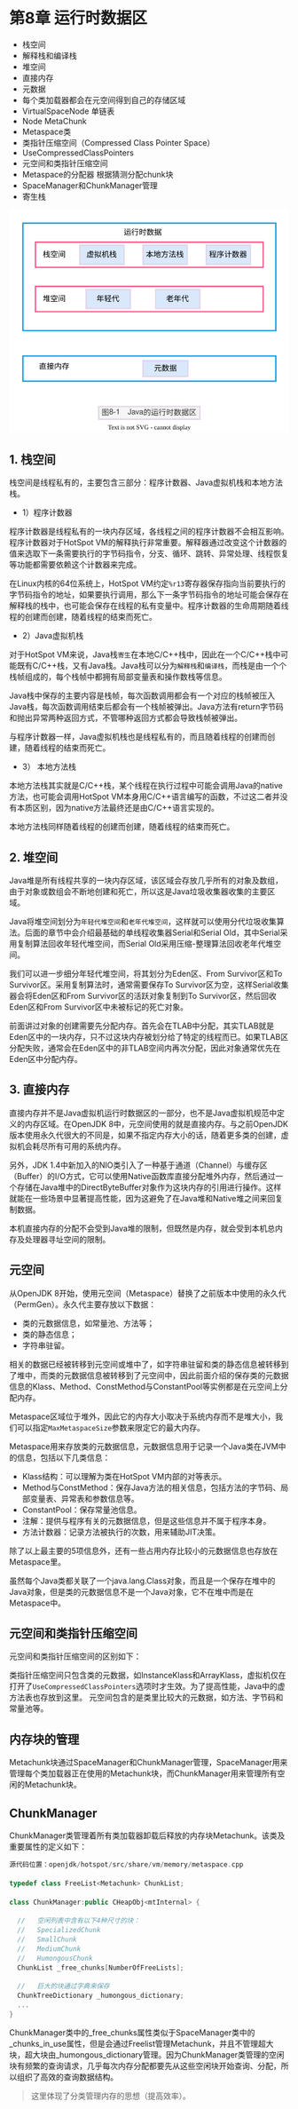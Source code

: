 # 第8章 运行时数据区

- 栈空间
- 解释栈和编译栈
- 堆空间
- 直接内存
- 元数据
- 每个类加载器都会在元空间得到自己的存储区域
- VirtualSpaceNode 单链表
- Node MetaChunk
- Metaspace类
- 类指针压缩空间（Compressed Class Pointer Space）
- UseCompressedClassPointers
- 元空间和类指针压缩空间
- Metaspace的分配器 根据猜测分配chunk块
- SpaceManager和ChunkManager管理
- 寄生栈

![memory-layout.drawio.svg](./images/memory-layout.drawio.svg)


## 1. 栈空间

栈空间是线程私有的，主要包含三部分：程序计数器、Java虚拟机栈和本地方法栈。

- 1）程序计数器

程序计数器是线程私有的一块内存区域，各线程之间的程序计数器不会相互影响。程序计数器对于HotSpot VM的解释执行非常重要。解释器通过改变这个计数器的值来选取下一条需要执行的字节码指令，分支、循环、跳转、异常处理、线程恢复等功能都需要依赖这个计数器来完成。

在Linux内核的64位系统上，HotSpot VM约定`%r13`寄存器保存指向当前要执行的字节码指令的地址，如果要执行调用，那么下一条字节码指令的地址可能会保存在解释栈的栈中，也可能会保存在线程的私有变量中。程序计数器的生命周期随着线程的创建而创建，随着线程的结束而死亡。

- 2）Java虚拟机栈

对于HotSpot VM来说，Java栈`寄生`在本地C/C++栈中，因此在一个C/C++栈中可能既有C/C++栈，又有Java栈。Java栈可以分为`解释栈`和`编译栈`，而栈是由一个个栈帧组成的，每个栈帧中都拥有局部变量表和操作数栈等信息。

Java栈中保存的主要内容是栈帧，每次函数调用都会有一个对应的栈帧被压入Java栈，每次函数调用结束后都会有一个栈帧被弹出。Java方法有return字节码和抛出异常两种返回方式，不管哪种返回方式都会导致栈帧被弹出。

与程序计数器一样，Java虚拟机栈也是线程私有的，而且随着线程的创建而创建，随着线程的结束而死亡。

- 3） 本地方法栈

本地方法栈其实就是C/C++栈，某个线程在执行过程中可能会调用Java的native方法，也可能会调用HotSpot VM本身用C/C++语言编写的函数，不过这二者并没有本质区别，因为native方法最终还是由C/C++语言实现的。

本地方法栈同样随着线程的创建而创建，随着线程的结束而死亡。

## 2. 堆空间

Java堆是所有线程共享的一块内存区域，该区域会存放几乎所有的对象及数组，由于对象或数组会不断地创建和死亡，所以这是Java垃圾收集器收集的主要区域。

Java将堆空间划分为`年轻代堆空间`和`老年代堆空间`，这样就可以使用分代垃圾收集算法。后面的章节中会介绍最基础的单线程收集器Serial和Serial Old，其中Serial采用复制算法回收年轻代堆空间，而Serial Old采用压缩-整理算法回收老年代堆空间。

我们可以进一步细分年轻代堆空间，将其划分为Eden区、From Survivor区和To Survivor区。采用复制算法时，通常需要保存To Survivor区为空，这样Serial收集器会将Eden区和From Survivor区的活跃对象复制到To Survivor区，然后回收Eden区和From Survivor区中未被标记的死亡对象。

前面讲过对象的创建需要先分配内存。首先会在TLAB中分配，其实TLAB就是Eden区中的一块内存，只不过这块内存被划分给了特定的线程而已。如果TLAB区分配失败，通常会在Eden区中的非TLAB空间内再次分配，因此对象通常优先在Eden区中分配内存。

## 3. 直接内存

直接内存并不是Java虚拟机运行时数据区的一部分，也不是Java虚拟机规范中定义的内存区域。在OpenJDK 8中，元空间使用的就是直接内存。与之前OpenJDK版本使用永久代很大的不同是，如果不指定内存大小的话，随着更多类的创建，虚拟机会耗尽所有可用的系统内存。

另外，JDK 1.4中新加入的NIO类引入了一种基于通道（Channel）与缓存区（Buffer）的I/O方式，它可以使用Native函数库直接分配堆外内存，然后通过一个存储在Java堆中的DirectByteBuffer对象作为这块内存的引用进行操作。这样就能在一些场景中显著提高性能，因为这避免了在Java堆和Native堆之间来回复制数据。

本机直接内存的分配不会受到Java堆的限制，但既然是内存，就会受到本机总内存及处理器寻址空间的限制。


## 元空间

从OpenJDK 8开始，使用元空间（Metaspace）替换了之前版本中使用的永久代（PermGen）。永久代主要存放以下数据：

- 类的元数据信息，如常量池、方法等；
- 类的静态信息；
- 字符串驻留。

相关的数据已经被转移到元空间或堆中了，如字符串驻留和类的静态信息被转移到了堆中，而类的元数据信息被转移到了元空间中，因此前面介绍的保存类的元数据信息的Klass、Method、ConstMethod与ConstantPool等实例都是在元空间上分配内存。

Metaspace区域位于堆外，因此它的内存大小取决于系统内存而不是堆大小，我们可以指定`MaxMetaspaceSize`参数来限定它的最大内存。

Metaspace用来存放类的元数据信息，元数据信息用于记录一个Java类在JVM中的信息，包括以下几类信息：

- Klass结构：可以理解为类在HotSpot VM内部的对等表示。
- Method与ConstMethod：保存Java方法的相关信息，包括方法的字节码、局部变量表、异常表和参数信息等。
- ConstantPool：保存常量池信息。
- 注解：提供与程序有关的元数据信息，但是这些信息并不属于程序本身。
- 方法计数器：记录方法被执行的次数，用来辅助JIT决策。

除了以上最主要的5项信息外，还有一些占用内存比较小的元数据信息也存放在Metaspace里。

虽然每个Java类都关联了一个java.lang.Class对象，而且是一个保存在堆中的Java对象，但是类的元数据信息不是一个Java对象，它不在堆中而是在Metaspace中。

## 元空间和类指针压缩空间

元空间和类指针压缩空间的区别如下：

类指针压缩空间只包含类的元数据，如InstanceKlass和ArrayKlass，虚拟机仅在打开了`UseCompressedClassPointers`选项时才生效。为了提高性能，Java中的虚方法表也存放到这里。
元空间包含的是类里比较大的元数据，如方法、字节码和常量池等。

## 内存块的管理

Metachunk块通过SpaceManager和ChunkManager管理，SpaceManager用来管理每个类加载器正在使用的Metachunk块，而ChunkManager用来管理所有空闲的Metachunk块。

## ChunkManager

ChunkManager类管理着所有类加载器卸载后释放的内存块Metachunk。该类及重要属性的定义如下：

```c++
源代码位置：openjdk/hotspot/src/share/vm/memory/metaspace.cpp

typedef class FreeList<Metachunk> ChunkList;

class ChunkManager:public CHeapObj<mtInternal> {

  //   空闲列表中含有以下4种尺寸的块：
  //   SpecializedChunk
  //   SmallChunk
  //   MediumChunk
  //   HumongousChunk
  ChunkList _free_chunks[NumberOfFreeLists];

  //   巨大的块通过字典来保存
  ChunkTreeDictionary _humongous_dictionary;
  ...
}
```

ChunkManager类中的_free_chunks属性类似于SpaceManager类中的_chunks_in_use属性，但是会通过Freelist管理Metachunk，并且不管理超大块，超大块由_humongous_dictionary管理。因为ChunkManager类管理的空闲块有频繁的查询请求，几乎每次内存分配都要先从这些空闲块开始查询、分配，所以组织了高效的查询数据结构。

> 这里体现了分类管理内存的思想（提高效率）。

